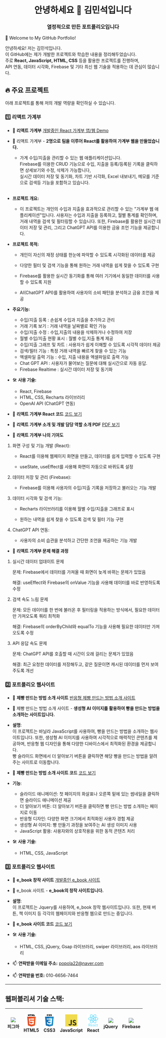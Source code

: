<h1 align="center">안녕하세요 👋 김민석입니다</h1>
<h3 align="center">열정적으로 만든 포트폴리오입니다</h3>
 👋 Welcome to My GitHub Portfolio!

안녕하세요! 저는 김민석입니다.  
이 GitHub에는 제가 개발한 프로젝트와 학습한 내용을 정리해두었습니다.  
주로 **React, JavaScript, HTML, CSS** 등을 활용한 프로젝트를 진행하며,  
API 연동, 데이터 시각화, Firebase 및 기타 최신 웹 기술을 적용하는 데 관심이 많습니다.  

## 🔥 주요 프로젝트  
아래 프로젝트를 통해 저의 개발 역량을 확인하실 수 있습니다.
<br>
### **1️⃣ 리액트 가계부**  
- 🔭 **리액트 가계부** [개발중인 React 가계부 앱/웹 Demo](http://popola1.dothome.co.kr/)

- 🌱 리액트 가계부 - **2명으로 팀을 이루어 React를 활용하여 가계부 웹을 만들었습니다.**
  - 가계 수입/지출을 관리할 수 있는 웹 애플리케이션입니다.  
Firebase를 이용한 CRUD 기능으로 수입, 지출을 등록/등록된 기록을 클릭하면 상세보기와 수정, 삭제가 가능합니다,<br>
실시간 데이터 저장 및 동기화, 차트 기반 시각화, Excel 내보내기, 메모를 기준으로 검색등 기능을 포함하고 있습니다.
  <br>
- **프로젝트 개요:**
  - 이 프로젝트는 개인의 수입과 지출을 효과적으로 관리할 수 있는 "가계부 웹 애플리케이션"입니다. 사용자는 수입과 지출을 등록하고, 월별 통계를 확인하며, 거래 내역을 검색 및 필터링할 수 있습니다. 또한, Firebase를 활용한 실시간 데이터 저장 및 관리, 그리고 ChatGPT API를 이용한 금융 조언 기능을 제공합니다.
- **프로젝트 목적:**
  - 개인이 자신의 재정 상태를 한눈에 파악할 수 있도록 시각화된 데이터를 제공

  - 다양한 필터 및 검색 기능을 통해 원하는 거래 내역을 쉽게 찾을 수 있도록 구현

  - Firebase를 활용한 실시간 동기화를 통해 여러 기기에서 동일한 데이터를 사용할 수 있도록 지원

  - AI(ChatGPT API)를 활용하여 사용자의 소비 패턴을 분석하고 금융 조언을 제공
- **주요기능:**
  - 수입/지출 등록 : 손쉽게 수입과 지출을 추가하고 관리
  - 거래 기록 보기 : 거래 내역을 날짜별로 확인 가능
  - 수입/지출 수정 : 수입,지출의 내용을 삭제하거나 수정하여 저장
  - 월별 수입/지출 현황 표시 : 월별 수입,지출 통계 제공
  - 수입/지출 그래프 및 차트 : 사용자가 쉽게 이해할 수 있도록 시각적 데이터 제공
  - 검색/필터 기능 : 특정 거래 내역을 빠르게 찾을 수 있는 기능
  - 엑셀파일 출력 기능 : 수입, 지출 내용을 엑셀파일로 출력 가능
  - Chat GPT API : 사용자가 물어보는 질문에 대해 실시간으로 자동 응답.
  - Firebase Realtime : 실시간 데이터 저장 및 동기화<br>

- 🛠 **사용 기술:**
  - React, Firebase  
  - HTML, CSS, Recharts 라이브러리 
  - OpenAI API (ChatGPT 연동)
- 🌱 **리액트 가계부 React 코드** [코드 보기](https://github.com/kimminseock/Team-Project-Portfolio.git)
- 🌱 **리액트 가계부 소개 및 개발 담당 역할 소개 PDF** [PDF 보기](https://github.com/kimminseock/ReactTeamProject_pdf.git)<br>
- 🌱 **리액트 가계부 나의 기여도**
1. 화면 구성 및 기능 개발 (React):

   - React를 이용해 웹페이지 화면을 만들고, 데이터를 쉽게 입력할 수 있도록 구현

   - useState, useEffect를 사용해 화면이 자동으로 바뀌도록 설정

2. 데이터 저장 및 관리 (Firebase):

   - Firebase를 이용해 사용자의 수입/지출 기록을 저장하고 불러오는 기능 개발

3. 데이터 시각화 및 검색 기능:

   - Recharts 라이브러리를 이용해 월별 수입/지출을 그래프로 표시

   - 원하는 내역을 쉽게 찾을 수 있도록 검색 및 필터 기능 구현

4. ChatGPT API 연동:

   -  사용자의 소비 습관을 분석하고 간단한 조언을 제공하는 기능 개발

- 🌱 **리액트 가계부 문제 해결 과정**
1. 실시간 데이터 업데이트 문제

   문제: Firebase에서 데이터를 가져올 때 화면이 늦게 바뀌는 문제가 있었음

   해결: useEffect와 Firebase의 onValue 기능을 사용해 데이터를 바로 반영하도록 수정

2. 검색 속도 느림 문제

   문제: 모든 데이터를 한 번에 불러온 후 필터링을 적용하는 방식에서, 필요한 데이터만 가져오도록 쿼리 최적화

   해결: Firebase의 orderByChild와 equalTo 기능을 사용해 필요한 데이터만 가져오도록 수정

3. API 응답 속도 문제

   문제: ChatGPT API를 호출할 때 시간이 오래 걸리는 문제가 있었음

   해결: 최근 요청한 데이터를 저장해두고, 같은 질문이면 캐시된 데이터를 먼저 보여주도록 개선   

 ### **2️⃣ 포트폴리오 웹사이트**
  
- 🔭 **제빵 만드는 방법 소개 사이트** [반응형 제빵 만드는 방법 소개 사이트](http://popola1.dothome.co.kr/bread/bakery.html)

- 🌱 제빵 만드는 방법 소개 사이트 - **생성형 AI 이미지를 활용하여 빵을 만드는 방법을 소개하는 사이트입니다.**
 - **설명**:<br>
  이 프로젝트는 바닐라 JavaScript를 사용하여, 빵을 만드는 방법을 소개하는 웹사이트입니다. 또한,
   생성형 AI 이미지를 사용하여 시각적으로 매력적인 콘텐츠를 제공하며, 반응형 웹 디자인을 통해
  다양한 디바이스에서 최적화된 환경을 제공합니다.<br>
  빵 슬라이드 화면에서 더 알아보기 버튼을 클릭하면 해당 빵을 만드는 방법을 알려주는 사이트로 이동합니다.
- 🌱 **제빵 만드는 방법 소개 사이트 코드** [코드 보기](https://github.com/kimminseock/Personal-Portfolio.git)
- **기능**:
  - 슬라이드 애니메이션: 첫 페이지의 화살표나 오른쪽 밑에 있는 썸네일을 클릭하면 슬라이드 애니메이션 제공
  - 더 알아보기 버튼: 더 알아보기 버튼을 클릭하면 빵 만드는 방법 소개하는 페이지로 이동
  - 반응형 디자인: 다양한 화면 크기에서 최적화된 사용자 경험 제공
  - 생성형 AI 이미지: 빵 만들기 과정을 보여주는 AI 생성 이미지 사용
  - JavaScript 활용: 사용자와의 상호작용을 위한 동적 콘텐츠 처리
- 🛠 **사용 기술:**  
  - HTML, CSS, JavaScript

 ### **3️⃣ 포트폴리오 웹사이트**

 - 🔭 **e_book 창작 사이트** [개발중인 e_book 사이트](http://popola1.dothome.co.kr/e_book/index.html)

- 🌱 e_book 사이트 - **e_book의 창작 사이트입니다.**
- **설명**:<br>
  이 프로젝트는 Jquery를 사용하여, e_book 창작 웹사이트입니다. 또한,
  현재 버튼, 책 이미지 등 각각의 웹페이지와 반응형 웹으로 만드는 중입니다.<br>
- 🌱 **e_book 사이트 코드** [코드 보기](https://github.com/kimminseock/e-book)
- 🛠 **사용 기술:**
  - HTML, CSS, jQuery, Gsap 라이브러리, swiper 라이브러리, aos 라이브러리   
- 📫 **연락받을 이메일 주소:** popola22@naver.com
- 📫 **연락받을 번호:** 010-6656-7464

---

## 웹퍼블리셔 기술 스택:

| <p align="center"><img src="https://www.vectorlogo.zone/logos/figma/figma-icon.svg" width="40"><br>피그마</p> | <p align="center"><img src="https://raw.githubusercontent.com/devicons/devicon/master/icons/html5/html5-original-wordmark.svg" width="40"><br>HTML5</p> | <p align="center"><img src="https://raw.githubusercontent.com/devicons/devicon/master/icons/css3/css3-original-wordmark.svg" width="40"><br>CSS3</p> | <p align="center"><img src="https://raw.githubusercontent.com/devicons/devicon/master/icons/javascript/javascript-original.svg" width="40"><br>JavaScript</p> | <p align="center"><img src="https://raw.githubusercontent.com/devicons/devicon/master/icons/react/react-original-wordmark.svg" width="40"><br>React</p> | <p align="center"><img src="https://www.vectorlogo.zone/logos/jquery/jquery-icon.svg" width="40"><br>jQuery</p> | <p align="center"><img src="https://www.vectorlogo.zone/logos/firebase/firebase-icon.svg" width="40"><br>Firebase</p> |
|--------|------|------|------------|------|---------|--------|






